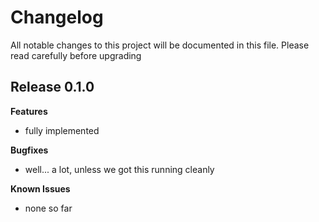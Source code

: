 # Changelog

All notable changes to this project will be documented in this file.
Please read carefully before upgrading

## Release 0.1.0

**Features**

- fully implemented

**Bugfixes**

- well... a lot, unless we got this running cleanly

**Known Issues**

- none so far
